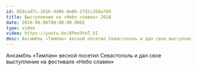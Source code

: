 ```yaml
---
id: 05dcad7c-281b-440b-8e0b-27d1c2b0a794
title: Выступление на «Небо славян» 2018
date: 2018-06-06T00:00:00.000Z
type: video
video: https://youtu.be/8Pmv9YwT_kI
desc: Ансамбль «Тимпан» весной посетил Севастополь и дал свое выступление на фестивале «Небо славян»
---
```


Ансамбль «Тимпан» весной посетил Севастополь и дал свое выступление на фестивале «Небо славян»
